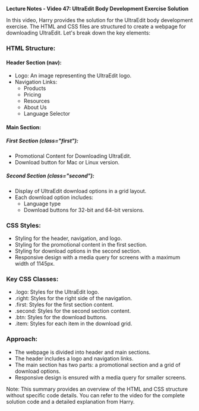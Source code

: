 **Lecture Notes - Video 47: UltraEdit Body Development Exercise Solution**

In this video, Harry provides the solution for the UltraEdit body development exercise. The HTML and CSS files are structured to create a webpage for downloading UltraEdit. Let's break down the key elements:

### HTML Structure:

#### Header Section (nav):
- Logo: An image representing the UltraEdit logo.
- Navigation Links:
  - Products
  - Pricing
  - Resources
  - About Us
  - Language Selector

#### Main Section:
##### First Section (class="first"):
- Promotional Content for Downloading UltraEdit.
- Download button for Mac or Linux version.

##### Second Section (class="second"):
- Display of UltraEdit download options in a grid layout.
- Each download option includes:
  - Language type
  - Download buttons for 32-bit and 64-bit versions.

### CSS Styles:

- Styling for the header, navigation, and logo.
- Styling for the promotional content in the first section.
- Styling for download options in the second section.
- Responsive design with a media query for screens with a maximum width of 1145px.

### Key CSS Classes:

- .logo: Styles for the UltraEdit logo.
- .right: Styles for the right side of the navigation.
- .first: Styles for the first section content.
- .second: Styles for the second section content.
- .btn: Styles for the download buttons.
- .item: Styles for each item in the download grid.

### Approach:
- The webpage is divided into header and main sections.
- The header includes a logo and navigation links.
- The main section has two parts: a promotional section and a grid of download options.
- Responsive design is ensured with a media query for smaller screens.

Note: This summary provides an overview of the HTML and CSS structure without specific code details. You can refer to the video for the complete solution code and a detailed explanation from Harry.
